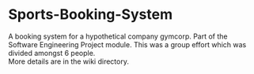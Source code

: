 # Sports-Booking-System
A booking system for a hypothetical company gymcorp. Part of the Software Engineering Project module.
This was a group effort which was divided amongst 6 people.<br>
More details are in the wiki directory.
